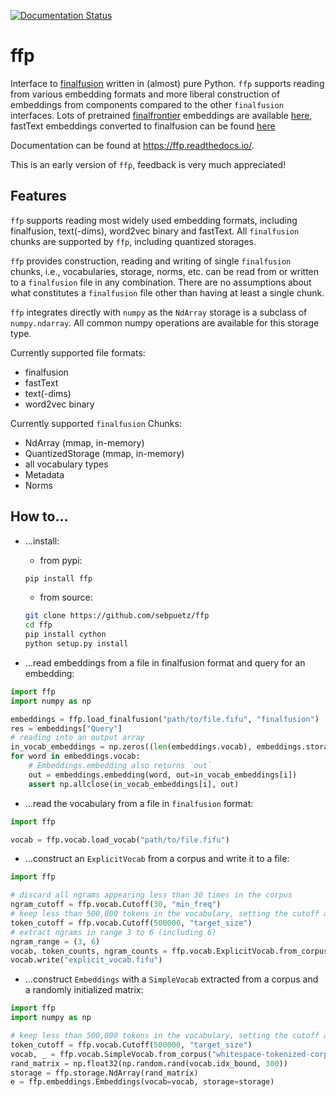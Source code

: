 [![Documentation Status](https://readthedocs.org/projects/ffp/badge/?version=latest)](https://ffp.readthedocs.io/en/latest/?badge=latest)

# ffp

Interface to [finalfusion](https://finalfusion.github.io) written in (almost) pure Python. `ffp` supports reading from various embedding formats and more liberal construction of embeddings from components compared to the other `finalfusion` interfaces. Lots of pretrained [finalfrontier](https://github.com/finalfusion/finalfrontier/) embeddings are available [here](https://finalfusion.github.io/pretrained), fastText embeddings converted to finalfusion can be found [here](http://www.sfs.uni-tuebingen.de/a3-public-data/finalfusion-fasttext/)

Documentation can be found at https://ffp.readthedocs.io/.

This is an early version of `ffp`, feedback is very much appreciated!

## Features

`ffp` supports reading most widely used embedding formats, including finalfusion, text(-dims), word2vec binary and fastText. All `finalfusion` chunks are supported by `ffp`, including quantized storages.

`ffp` provides construction, reading and writing of single `finalfusion` chunks, i.e., vocabularies, storage, norms, etc. can be read from or written to a `finalfusion` file in any combination. There are no assumptions about what constitutes a `finalfusion` file other than having at least a single chunk.

`ffp` integrates directly with `numpy` as the `NdArray` storage is a subclass of `numpy.ndarray`. All common numpy operations are available for this storage type.

Currently supported file formats:
* finalfusion
* fastText
* text(-dims)
* word2vec binary

Currently supported `finalfusion` Chunks:
* NdArray (mmap, in-memory)
* QuantizedStorage (mmap, in-memory)
* all vocabulary types
* Metadata
* Norms

## How to...

* ...install:
   - from pypi:
    ~~~Bash
    pip install ffp
    ~~~
   - from source:
    ~~~Bash
    git clone https://github.com/sebpuetz/ffp
    cd ffp
    pip install cython
    python setup.py install
    ~~~

* ...read embeddings from a file in finalfusion format and query for an embedding:
~~~Python
import ffp
import numpy as np

embeddings = ffp.load_finalfusion("path/to/file.fifu", "finalfusion")
res = embeddings["Query"]
# reading into an output array
in_vocab_embeddings = np.zeros((len(embeddings.vocab), embeddings.storage.shape[1]))
for word in embeddings.vocab:
    # Embeddings.embedding also returns `out`
    out = embeddings.embedding(word, out=in_vocab_embeddings[i])
    assert np.allclose(in_vocab_embeddings[i], out) 
~~~

* ...read the vocabulary from a file in `finalfusion` format:
~~~Python
import ffp

vocab = ffp.vocab.load_vocab("path/to/file.fifu")
~~~

* ...construct an `ExplicitVocab` from a corpus and write it to a file:
~~~Python
import ffp

# discard all ngrams appearing less than 30 times in the corpus
ngram_cutoff = ffp.vocab.Cutoff(30, "min_freq")
# keep less than 500,000 tokens in the vocabulary, setting the cutoff at the next frequency boundary
token_cutoff = ffp.vocab.Cutoff(500000, "target_size")
# extract ngrams in range 3 to 6 (including 6)
ngram_range = (3, 6)
vocab, token_counts, ngram_counts = ffp.vocab.ExplicitVocab.from_corpus("whitespace-tokenized-corpus.txt", ngram_range, token_cutoff, ngram_cutoff)
vocab.write("explicit_vocab.fifu")
~~~

* ...construct `Embeddings` with a `SimpleVocab` extracted from a corpus and a randomly initialized matrix:
~~~Python
import ffp
import numpy as np

# keep less than 500,000 tokens in the vocabulary, setting the cutoff at the next frequency boundary
token_cutoff = ffp.vocab.Cutoff(500000, "target_size")
vocab, _ = ffp.vocab.SimpleVocab.from_corpus("whitespace-tokenized-corpus.txt", token_cutoff)
rand_matrix = np.float32(np.random.rand(vocab.idx_bound, 300))
storage = ffp.storage.NdArray(rand_matrix)
e = ffp.embeddings.Embeddings(vocab=vocab, storage=storage)
~~~
